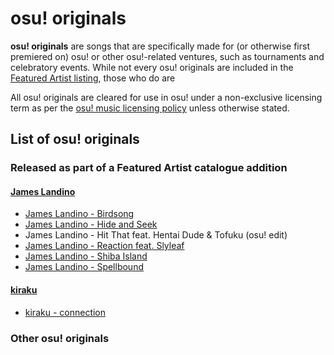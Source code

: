 # osu! originals

**osu! originals** are songs that are specifically made for (or otherwise first premiered on) osu! or other osu!-related ventures, such as tournaments and celebratory events. While not every osu! originals are included in the [Featured Artist listing](https://osu.ppy.sh/beatmaps/artists), those who do are

All osu! originals are cleared for use in osu! under a non-exclusive licensing term as per the [osu! music licensing policy](/wiki/Legal/Music_licensing) unless otherwise stated.

## List of osu! originals

### Released as part of a Featured Artist catalogue addition

#### [James Landino](https://osu.ppy.sh/beatmaps/artists/39)

- [James Landino - Birdsong](https://osu.ppy.sh/beatmapsets/972810)
- [James Landino - Hide and Seek](https://osu.ppy.sh/beatmapsets/972932)
- James Landino - Hit That feat. Hentai Dude & Tofuku (osu! edit)
- [James Landino - Reaction feat. Slyleaf](https://osu.ppy.sh/beatmapsets/972816)
- [James Landino - Shiba Island](https://osu.ppy.sh/beatmapsets/1061769)
- [James Landino - Spellbound](https://osu.ppy.sh/beatmapsets/1034041)

#### [kiraku](https://osu.ppy.sh/beatmaps/artists/101)

- [kiraku - connection](https://osu.ppy.sh/beatmapsets/1283352)

### Other osu! originals

